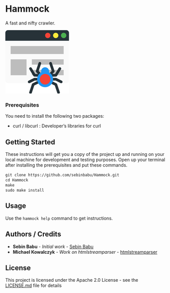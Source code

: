 # Hammock

A fast and nifty crawler.

![Hammock](https://raw.githubusercontent.com/sebinbabu/Hammock/master/web-crawler.jpg)


### Prerequisites

You need to install the following two packages: 
* curl / libcurl : Developer’s libraries for curl

## Getting Started

These instructions will get you a copy of the project up and running on your local machine for development and testing purposes. Open up your terminal after installing the prerequisites and put these commands.

```
git clone https://github.com/sebinbabu/Hammock.git
cd Hammock
make
sudo make install
```
## Usage

Use the ```hammock help``` command to get instructions.

## Authors / Credits

* **Sebin Babu** - *Initial work* - [Sebin Babu](https://github.com/sebinbabu)
* **Michael Kowalczyk** - *Work on htmlstreamparser* - [htmlstreamparser](https://code.google.com/archive/p/htmlstreamparser/)

## License

This project is licensed under the Apache 2.0 License - see the [LICENSE.md](LICENSE.md) file for details

